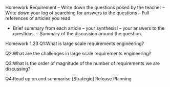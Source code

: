  Homework Requirement
– Write down the questions posed by the teacher
– Write down your log of searching for answers to the questions
– Full references of articles you read
* Brief summary from each article
– your synthesis!
– your answers to the questions.
– Summary of the discussion around the question.




Homework 1.23
Q1:What is large scale requirements engineering?

Q2:What are the challenges in large scale requirements engineering?

Q3:What is the order of magnitude of the number of requirements we are
discussing?

Q4:Read up on and summarise [Strategic] Release Planning
